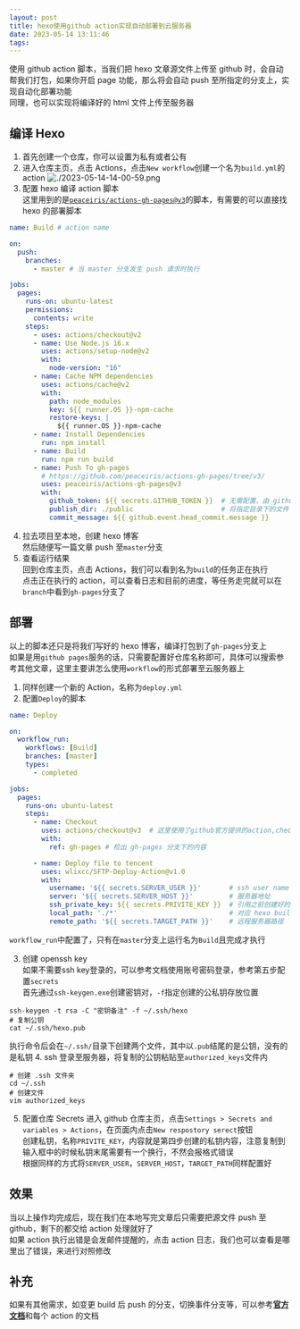 ```yaml
---
layout: post
title: hexo使用github action实现自动部署到云服务器
date: 2023-05-14 13:11:46
tags:
---
```


使用 github action 脚本，当我们把 hexo 文章源文件上传至 github 时，会自动帮我们打包，如果你开启 page 功能，那么将会自动 push 至所指定的分支上，实现自动化部署功能  
同理，也可以实现将编译好的 html 文件上传至服务器

## 编译 Hexo
1. 首先创建一个仓库，你可以设置为私有或者公有
2. 进入仓库主页，点击 Actions，点击`New workflow`创建一个名为`build.yml`的 action
![./2023-05-14-14-00-59.png](./2023-05-14-14-00-59.png)
3. 配置 hexo 编译 action 脚本  
这里用到的是[`peaceiris/actions-gh-pages@v3`](https://github.com/peaceiris/actions-gh-pages/tree/v3/)的脚本，有需要的可以直接找 hexo 的部署脚本

``` yaml
name: Build # action name

on:
  push:
    branches:
      - master # 当 master 分支发生 push 请求时执行

jobs:
  pages:
    runs-on: ubuntu-latest
    permissions:
      contents: write
    steps:
      - uses: actions/checkout@v2
      - name: Use Node.js 16.x
        uses: actions/setup-node@v2
        with:
          node-version: "16"
      - name: Cache NPM dependencies
        uses: actions/cache@v2
        with:
          path: node_modules
          key: ${{ runner.OS }}-npm-cache
          restore-keys: |
            ${{ runner.OS }}-npm-cache
      - name: Install Dependencies
        run: npm install
      - name: Build
        run: npm run build
      - name: Push To gh-pages
        # https://github.com/peaceiris/actions-gh-pages/tree/v3/
        uses: peaceiris/actions-gh-pages@v3
        with:
          github_token: ${{ secrets.GITHUB_TOKEN }}  # 无需配置，由 github 提供
          publish_dir: ./public                      # 将指定目录下的文件 push 至 gh-pages
          commit_message: ${{ github.event.head_commit.message }}
```

4. 拉去项目至本地，创建 hexo 博客  
然后随便写一篇文章 push 至`master`分支
5. 查看运行结果  
回到仓库主页，点击 Actions，我们可以看到名为`build`的任务正在执行  
点击正在执行的 action，可以查看日志和目前的进度，等任务走完就可以在`branch`中看到`gh-pages`分支了

## 部署
以上的脚本还只是将我们写好的 hexo 博客，编译打包到了`gh-pages`分支上  
如果是用`github pages`服务的话，只需要配置好仓库名称即可，具体可以搜索参考其他文章，这里主要讲怎么使用`workflow`的形式部署至云服务器上
1. 同样创建一个新的 Action，名称为`deploy.yml`
2. 配置`Deploy`的脚本
``` yaml
name: Deploy

on:
  workflow_run:
    workflows: [Build]
    branches: [master]
    types:
      - completed

jobs:
  pages:
    runs-on: ubuntu-latest
    steps:
      - name: Checkout    
        uses: actions/checkout@v3  # 这里使用了github官方提供的action,checkout项目到虚拟机上
        with:
          ref: gh-pages # 检出 gh-pages 分支下的内容

      - name: Deploy file to tencent
        uses: wlixcc/SFTP-Deploy-Action@v1.0 
        with:  
          username: '${{ secrets.SERVER_USER }}'       # ssh user name
          server: '${{ secrets.SERVER_HOST }}'         # 服务器地址
          ssh_private_key: ${{ secrets.PRIVITE_KEY }}  # 引用之前创建好的 secret
          local_path: './*'                            # 对应 hexo build 后的文件夹
          remote_path: '${{ secrets.TARGET_PATH }}'    # 远程服务器路径
``` 
`workflow_run`中配置了，只有在`master`分支上运行名为`Build`且完成才执行  

3. 创建 openssh key  
如果不需要ssh key登录的，可以参考文档使用账号密码登录，参考第五步配置`secrets`  
首先通过`ssh-keygen.exe`创建密钥对，`-f`指定创建的公私钥存放位置
``` shell
ssh-keygen -t rsa -C "密钥备注" -f ~/.ssh/hexo
# 复制公钥
cat ~/.ssh/hexo.pub
```
执行命令后会在`~/.ssh/`目录下创建两个文件，其中以`.pub`结尾的是公钥，没有的是私钥
4. ssh 登录至服务器，将复制的公钥粘贴至`authorized_keys`文件内
``` shell
# 创建 .ssh 文件夹
cd ~/.ssh
# 创建文件
vim authorized_keys
```
5. 配置仓库 Secrets
进入 github 仓库主页，点击`Settings > Secrets and variables > Actions`，在页面内点击`New respostory serect`按钮  
创建私钥，名称`PRIVITE_KEY`，内容就是第四步创建的私钥内容，注意复制到输入框中的时候私钥末尾需要有一个换行，不然会报格式错误  
根据同样的方式将`SERVER_USER`，`SERVER_HOST`，`TARGET_PATH`同样配置好

## 效果
当以上操作均完成后，现在我们在本地写完文章后只需要把源文件 push 至 github，剩下的都交给 action 处理就好了  
如果 action 执行出错是会发邮件提醒的，点击 action 日志，我们也可以查看是哪里出了错误，来进行对照修改

## 补充
如果有其他需求，如变更 build 后 push 的分支，切换事件分支等，可以参考[**官方文档**](https://docs.github.com/en/actions/using-workflows/triggering-a-workflow)和每个 action 的文档